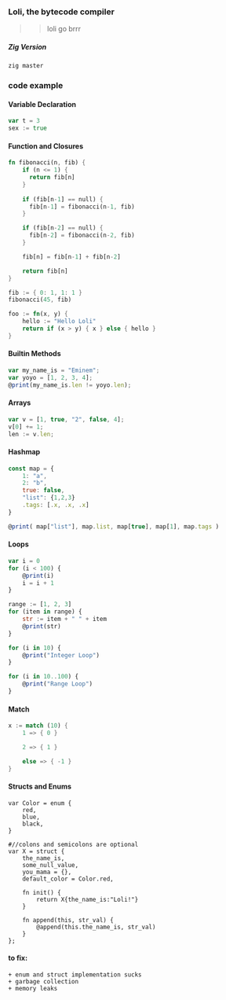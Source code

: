 ### Loli, the  bytecode compiler

> > loli go brrr

##### Zig Version

    zig master

### code example

#### Variable Declaration
```go
var t = 3
sex := true
```

#### Function and Closures
```rust
fn fibonacci(n, fib) {
    if (n <= 1) { 
      return fib[n]
    }
      
    if (fib[n-1] == null) {
      fib[n-1] = fibonacci(n-1, fib)
    }

    if (fib[n-2] == null) {
      fib[n-2] = fibonacci(n-2, fib)
    }

    fib[n] = fib[n-1] + fib[n-2]

    return fib[n]
}

fib := { 0: 1, 1: 1 }
fibonacci(45, fib)

foo := fn(x, y) {
    hello := "Hello Loli"
    return if (x > y) { x } else { hello }
}

```

#### Builtin Methods

```js
var my_name_is = "Eminem";
var yoyo = [1, 2, 3, 4];
@print(my_name_is.len != yoyo.len);
```

#### Arrays
```js
var v = [1, true, "2", false, 4];
v[0] += 1;
len := v.len;
```

#### Hashmap
```js
const map = {
    1: "a",
    2: "b",
    true: false,
    "list": {1,2,3}
    .tags: [.x, .x, .x]
}

@print( map["list"], map.list, map[true], map[1], map.tags )
```

#### Loops
```js
var i = 0
for (i < 100) {
    @print(i)
    i = i + 1
}

range := [1, 2, 3]
for (item in range) {
    str := item + " " + item
    @print(str)
}

for (i in 10) {
    @print("Integer Loop")
}

for (i in 10..100) {
    @print("Range Loop")
}
```

#### Match
```rust
x := match (10) {
    1 => { 0 }

    2 => { 1 }

    else => { -1 }
}
```

#### Structs and Enums
```zig
var Color = enum { 
    red,
    blue,
    black,
}

#//colons and semicolons are optional
var X = struct { 
    the_name_is,
    some_null_value,
    you_mama = {},
    default_color = Color.red,

    fn init() {
        return X{the_name_is:"Loli!"}
    }

    fn append(this, str_val) {
        @append(this.the_name_is, str_val)
    }
};

```

#### to fix:
    + enum and struct implementation sucks 
    + garbage collection
    + memory leaks
